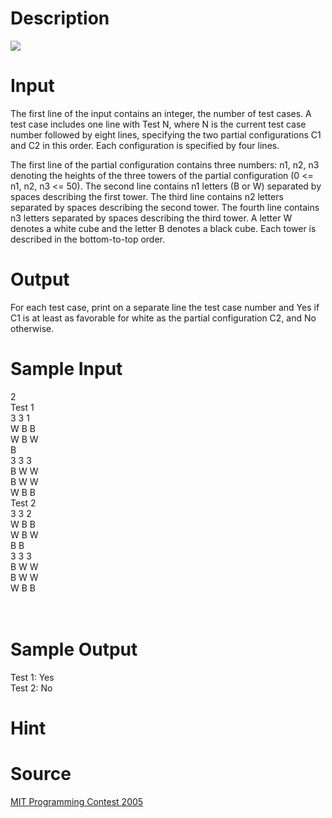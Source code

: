 
# Description

<div class="content"><img border="0" src="/source/bzoj/1869/img/aHR0cHM6Ly9seWRzeS5jb20vSnVkZ2VPbmxpbmUvaW1hZ2VzLzE4NjkuanBn.jpg"/> </div>

# Input

<div class="content">The first line of the input contains an integer, the number of test cases. A test case includes one line with Test N, where N is the current test case number followed by eight lines, specifying the two partial configurations C1 and C2 in this order. Each configuration is specified by four lines.

The first line of the partial configuration contains three numbers: n1, n2, n3 denoting the heights of the three towers of the partial configuration (0 &lt;= n1, n2, n3 &lt;= 50). The second line contains n1 letters (B or W) separated by spaces describing the first tower. The third line contains n2 letters separated by spaces describing the second tower. The fourth line contains n3 letters separated by spaces describing the third tower. A letter W denotes a white cube and the letter B denotes a black cube. Each tower is described in the bottom-to-top order.

</div>

# Output

<div class="content">For each test case, print on a separate line the test case number and Yes if C1 is at least as favorable for white as the partial configuration C2, and No otherwise.

</div>

# Sample Input

<div class="content"><span class="sampledata">2<br/>
Test 1<br/>
3 3 1<br/>
W B B<br/>
W B W<br/>
B<br/>
3 3 3<br/>
B W W<br/>
B W W<br/>
W B B<br/>
Test 2<br/>
3 3 2<br/>
W B B<br/>
W B W<br/>
B B<br/>
3 3 3<br/>
B W W<br/>
B W W<br/>
W B B<br/>
<br/>
<br/>
</span></div>

# Sample Output

<div class="content"><span class="sampledata">Test 1: Yes<br/>
Test 2: No</span></div>

# Hint

<div class="content"><p></p></div>

# Source

<div class="content"><p><a href="problemset.php?search=MIT Programming Contest 2005">MIT Programming Contest 2005</a></p></div>

